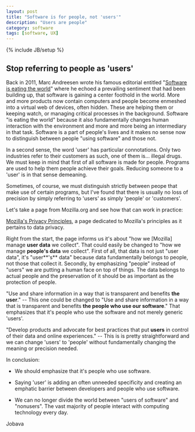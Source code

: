 ```yaml
---
layout: post
title: "Software is for people, not 'users'"
description: "Users are people"
category: software
tags: [software, UX]
---
```

{% include JB/setup %}

## Stop referring to people as 'users'

Back in 2011, Marc Andreesen wrote his famous editorial entitled "[Software is eating the world](http://www.wsj.com/articles/SB10001424053111903480904576512250915629460)" where he echoed a prevailing sentiment that had been building up, that software is gaining a center foothold in the world. More and more products now contain computers and people become enmeshed into a virtual web of devices, often hidden. These are helping them or keeping watch, or managing critical processes in the background. Software "is eating the world" because it also fundamentally changes human interaction with the environment and more and more being an intermediary in that task. Software is a part of people's lives and it makes no sense now to distinguish between people "using software" and those not.

In a second sense, the word 'user' has particular connotations. Only two industries refer to their customers as such, one of them is... illegal drugs. We must keep in mind that first of all software is made for people. Programs are used to help them people achieve their goals. Reducing someone to a 'user' is in that sense demeaning.

Sometimes, of course, we must distinguish strictly between peope that make use of certain programs, but I've found that there is usually no loss of precision by simply referring to 'users' as simply 'people' or 'customers'.

Let's take a page from Mozilla.org and see how that can work in practice: 

[Mozilla's Privacy Principles](https://www.mozilla.org/en-US/privacy/principles/), a page dedicated to Mozilla's principles as it pertains to data privacy.

Right from the start, the page informs us it's about "how we [Mozilla] manage **user data** we collect". That could easily be changed to "how we manage **people's data** we collect". First of all, that data is not just "user data", it's "user**'s** data" because data fundamentally belongs to people, not those that collect it. Secondly, by emphasizing "people" instead of "users" we are putting a human face on top of things. The data belongs to actual people and the preservation of it should be as important as the protection of people.

"Use and share information in a way that is transparent and benefits **the user**." -- This one could be changed to "Use and share information in a way that is transparent and benefits **the people who use our software**." That emphasizes that it's people who use the software and not merely generic 'users'.

"Develop products and advocate for best practices that put **users** in control of their data and online experiences." -- This is is pretty straightforward and we can change 'users' to 'people' without fundamentally changing the meaning or precision needed.

In conclusion:

* We should emphasize that it's people who use software.

* Saying 'user' is adding an often unneeded specificity and creating an emphatic barrier between developers and people who use software.

* We can no longer divide the world between "users of software" and "nonusers". The vast majority of people interact with computing technology every day.

Jobava

